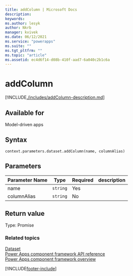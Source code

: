```yaml
---
title: addColumn | Microsoft Docs
description:
keywords:
ms.author: lesyk
author: Nkrb
manager: kvivek
ms.date: 06/12/2021
ms.service: "powerapps"
ms.suite: ""
ms.tgt_pltfrm: ""
ms.topic: "article"
ms.assetid: ec4d6f14-d08b-410f-aad7-6a040c2b1c6a
---
```


# addColumn

[!INCLUDE[./includes/addColumn-description.md](./includes/addColumn-description.md)]

## Available for

Model-driven apps

## Syntax

`context.parameters.dataset.addColumn(name, columnAlias)`

## Parameters

| Parameter Name | Type     | Required | description |
| -------------- | -------- | -------- | ----------- |
| name           | `string` | Yes      |             |
| columnAlias    | `string` | No       |             |

## Return value

Type: Promise

### Related topics

[Dataset](../dataset.md)<br/>
[Power Apps component framework API reference](../../reference/index.md)<br/>
[Power Apps component framework overview](../../overview.md)

[!INCLUDE[footer-include](../../../../includes/footer-banner.md)]
